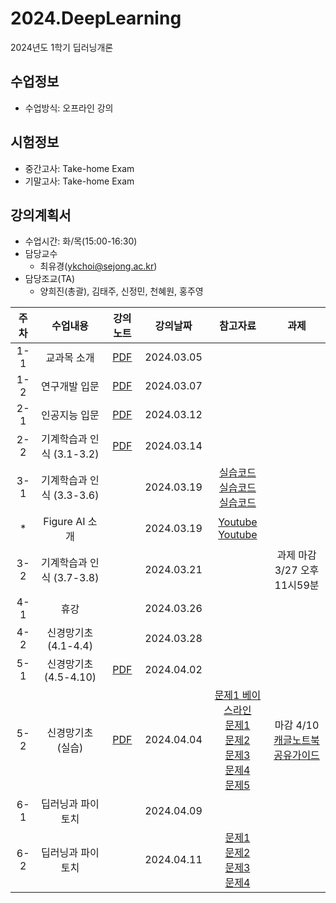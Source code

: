# 2024.DeepLearning
2024년도 1학기 딥러닝개론

## 수업정보
- 수업방식: 오프라인 강의

## 시험정보
- 중간고사: Take-home Exam 
- 기말고사: Take-home Exam

## 강의계획서
- 수업시간: 화/목(15:00-16:30) 
- 담당교수
  - 최유경(ykchoi@sejong.ac.kr)
- 담당조교(TA)
  - 양희진(총괄), 김태주, 신정민, 천혜원, 홍주영

| 주차 | 수업내용 | 강의노트 | 강의날짜 | 참고자료 | 과제 |
|:---:|:---:|:---:|:---:|:---:|:---:|
| 1-1 | 교과목 소개 | [PDF](https://github.com/sejongresearch/2024.DeepLearning/blob/main/LectureNotes/%5B%E1%84%83%E1%85%B5%E1%86%B8%E1%84%85%E1%85%A5%E1%84%82%E1%85%B5%E1%86%BC%E1%84%80%E1%85%A2%E1%84%85%E1%85%A9%E1%86%AB%5D%5Bch1%5D%20%E1%84%80%E1%85%AA%E1%84%86%E1%85%A9%E1%86%A8%E1%84%89%E1%85%A9%E1%84%80%E1%85%A2%20(2024).pdf) | 2024.03.05 |  | | 
| 1-2 | 연구개발 입문 | [PDF](https://github.com/sejongresearch/2024.DeepLearning/blob/main/LectureNotes/%5B%E1%84%83%E1%85%B5%E1%86%B8%E1%84%85%E1%85%A5%E1%84%82%E1%85%B5%E1%86%BC%E1%84%80%E1%85%A2%E1%84%85%E1%85%A9%E1%86%AB%5D%5Bch2%5D%20%E1%84%8B%E1%85%A7%E1%86%AB%E1%84%80%E1%85%AE%E1%84%80%E1%85%A2%E1%84%87%E1%85%A1%E1%86%AF%20%E1%84%8B%E1%85%B5%E1%86%B8%E1%84%86%E1%85%AE%E1%86%AB%20(2024).pdf) | 2024.03.07 |  | | 
| 2-1 | 인공지능 입문 | [PDF](https://github.com/sejongresearch/2024.DeepLearning/blob/main/LectureNotes/%5B%E1%84%83%E1%85%B5%E1%86%B8%E1%84%85%E1%85%A5%E1%84%82%E1%85%B5%E1%86%BC%E1%84%80%E1%85%A2%E1%84%85%E1%85%A9%E1%86%AB%5D%5Bch3%5D%20%E1%84%8B%E1%85%B5%E1%86%AB%E1%84%80%E1%85%A9%E1%86%BC%E1%84%8C%E1%85%B5%E1%84%82%E1%85%B3%E1%86%BC%20%E1%84%8B%E1%85%B5%E1%86%B8%E1%84%86%E1%85%AE%E1%86%AB%20(2024).pdf) | 2024.03.12 |  | | 
| 2-2 | 기계학습과 인식 (3.1-3.2) | [PDF](https://github.com/sejongresearch/2024.DeepLearning/blob/main/LectureNotes/%5B%E1%84%83%E1%85%B5%E1%86%B8%E1%84%85%E1%85%A5%E1%84%82%E1%85%B5%E1%86%BC%E1%84%80%E1%85%A2%E1%84%85%E1%85%A9%E1%86%AB%5D%5Bch4%5D%20%E1%84%80%E1%85%B5%E1%84%80%E1%85%A8%E1%84%92%E1%85%A1%E1%86%A8%E1%84%89%E1%85%B3%E1%86%B8%E1%84%80%E1%85%AA%20%E1%84%8B%E1%85%B5%E1%86%AB%E1%84%89%E1%85%B5%E1%86%A8%20(2024)-0314.pdf) | 2024.03.14 |  | | 
| 3-1 | 기계학습과 인식 (3.3-3.6) |  | 2024.03.19 | [실습코드](https://www.kaggle.com/code/yukyungchoi/2023-ai-w2-p1) <br> [실습코드](https://www.kaggle.com/code/yukyungchoi/2023-ai-w2-p2)<br> [실습코드](https://www.kaggle.com/code/yukyungchoi/2023-ai-w2-p3)| | 
| * | Figure AI 소개 |  | 2024.03.19 | [Youtube](https://www.youtube.com/watch?v=xLQzjm4gOTk) <br> [Youtube](https://www.youtube.com/watch?v=Sq1QZB5baNw) | | 
| 3-2 | 기계학습과 인식 (3.7-3.8) |  | 2024.03.21 | | 과제 마감 <br> 3/27 오후11시59분 | 
| 4-1 | 휴강 |  | 2024.03.26 | |  | 
| 4-2 | 신경망기초 (4.1-4.4) |  | 2024.03.28 | |  | 
| 5-1 | 신경망기초 (4.5-4.10) | [PDF](https://github.com/sejongresearch/2024.DeepLearning/blob/main/LectureNotes/%5B%E1%84%83%E1%85%B5%E1%86%B8%E1%84%85%E1%85%A5%E1%84%82%E1%85%B5%E1%86%BC%E1%84%80%E1%85%A2%E1%84%85%E1%85%A9%E1%86%AB%5D%5Bch5%5D%20%E1%84%89%E1%85%B5%E1%86%AB%E1%84%80%E1%85%A7%E1%86%BC%E1%84%86%E1%85%A1%E1%86%BC%E1%84%80%E1%85%B5%E1%84%8E%E1%85%A9%20(2024)-0402.pdf) | 2024.04.02 |  |  | 
| 5-2 | 신경망기초 (실습) | [PDF](https://github.com/sejongresearch/2024.DeepLearning/blob/main/LectureNotes/%5B%E1%84%83%E1%85%B5%E1%86%B8%E1%84%85%E1%85%A5%E1%84%82%E1%85%B5%E1%86%BC%E1%84%80%E1%85%A2%E1%84%85%E1%85%A9%E1%86%AB%5D%5Bch5%5D%20%E1%84%89%E1%85%B5%E1%86%AB%E1%84%80%E1%85%A7%E1%86%BC%E1%84%86%E1%85%A1%E1%86%BC%E1%84%80%E1%85%B5%E1%84%8E%E1%85%A9%20(2024)-0404.pdf) | 2024.04.04 | [문제1 베이스라인](https://www.kaggle.com/code/codingchi1d/baseline-hjyang) <br> [문제1](https://www.kaggle.com/t/6af5370dd8604cb28145cdb37eedf402) <br> [문제2](https://www.kaggle.com/t/f02123f24a0b410ba9389e36869dc8b8) <br> [문제3](https://www.kaggle.com/t/ce6d0ed97240448fac0a0b5660d6e275) <br> [문제4](https://www.kaggle.com/t/ba7aec4976cf4a3e9a05cddd9df147c7) <br> [문제5](https://www.kaggle.com/t/2c29236eff6448b2b99a1ce9a4cc1194) | 마감 4/10 <br> [캐글노트북 공유가이드](https://github.com/sejongresearch/2024.DeepLearning/blob/main/LectureNotes/%5B%EB%94%A5%EB%9F%AC%EB%8B%9D%EA%B0%9C%EB%A1%A0%5D%5B%EA%B0%80%EC%9D%B4%EB%93%9C%5D%20%EC%BA%90%EA%B8%80%20%EB%85%B8%ED%8A%B8%EB%B6%81%20%EA%B3%B5%EC%9C%A0%20%EB%B0%A9%EB%B2%95.pdf)  | 
| 6-1 | 딥러닝과 파이토치 |  | 2024.04.09 | |  | 
| 6-2 | 딥러닝과 파이토치 |  | 2024.04.11 | [문제1](https://www.kaggle.com/t/f050154f64bc48cca45e08f062e1f163) <br> [문제2](https://www.kaggle.com/t/89b1101039c34d26b67569e50e373c9a) <br> [문제3](https://www.kaggle.com/t/1c51a55d1b58462aa0aac6e965b656ec) <br> [문제4](https://www.kaggle.com/t/9acd199aaf444f54b7a044462ed3f9a2) |  | 


